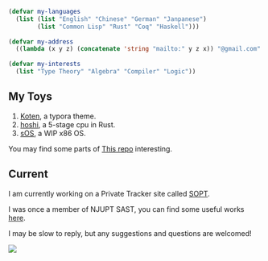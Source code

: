 ```lisp
(defvar my-languages
  (list (list "English" "Chinese" "German" "Janpanese")
        (list "Common Lisp" "Rust" "Coq" "Haskell")))
        
(defvar my-address
  ((lambda (x y z) (concatenate 'string "mailto:" y z x)) "@gmail.com" "breth" "land"))
  
(defvar my-interests
  (list "Type Theory" "Algebra" "Compiler" "Logic"))
```

## My Toys
1. [Koten](https://github.com/Brethland/Koten), a typora theme.
2. [hoshi](https://github.com/Brethland/hoshi), a 5-stage cpu in Rust.
3. [sOS](https://github.com/Brethland/sOS), a WIP x86 OS.

You may find some parts of [This repo](https://github.com/Brethland/LEARNING-STUFF) interesting.

## Current
I am currently working on a Private Tracker site called [SOPT](https://github.com/NJUPT-NYR/SOPT).

I was once a member of NJUPT SAST, you can find some useful works [here](https://github.com/NJUPT-SAST-Technology-Center).

I may be slow to reply, but any suggestions and questions are welcomed!

<img src="https://github-readme-stats.vercel.app/api/top-langs/?username=brethland&layout=compact" />
